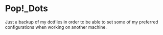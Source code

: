 # Pop!_Dots                                                                                

Just a backup of my dotfiles in order to be able to set some of my preferred configurations when working on another machine.
